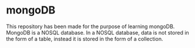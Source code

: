 # mongoDB
This repository has been made for the purpose of learning mongoDB. MongoDB is a NOSQL database. In a NOSQL database, data is not stored in the form of a table, instead it is stored in the form of a collection.
